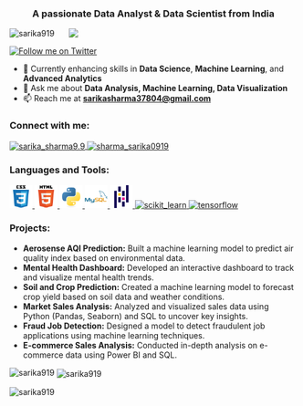 <h3 align="center">A passionate Data Analyst & Data Scientist from India</h3>
<img src="https://dribbble.com/shots/15215756-Coding-Animation-Concept" width="400" align="right">
<p align="left">
  <img src="https://komarev.com/ghpvc/?username=sarika919&label=Profile%20views&color=0e75b6&style=flat" alt="sarika919" />
</p>

<p align="left">
  <a href="https://twitter.com/" target="blank">
    <img src="https://img.shields.io/twitter/follow/?logo=twitter&style=for-the-badge" alt="Follow me on Twitter" />
  </a>
</p>

- 🌱 Currently enhancing skills in **Data Science**, **Machine Learning**, and **Advanced Analytics**  
- 💬 Ask me about **Data Analysis, Machine Learning, Data Visualization**  
- 📫 Reach me at **sarikasharma37804@gmail.com**

<h3 align="left">Connect with me:</h3>
<p align="left">
  <a href="https://kaggle.com/sarika_sharma9.9" target="blank">
    <img align="center" src="https://raw.githubusercontent.com/rahuldkjain/github-profile-readme-generator/master/src/images/icons/Social/kaggle.svg" alt="sarika_sharma9.9" height="30" width="40" />
  </a>
  <a href="https://instagram.com/sharma_sarika0919" target="blank">
    <img align="center" src="https://raw.githubusercontent.com/rahuldkjain/github-profile-readme-generator/master/src/images/icons/Social/instagram.svg" alt="sharma_sarika0919" height="30" width="40" />
  </a>
</p>

<h3 align="left">Languages and Tools:</h3>
<p align="left">
  <a href="https://www.w3schools.com/css/" target="_blank" rel="noreferrer">
    <img src="https://raw.githubusercontent.com/devicons/devicon/master/icons/css3/css3-original-wordmark.svg" alt="css3" width="40" height="40"/>
  </a>
  <a href="https://www.w3.org/html/" target="_blank" rel="noreferrer">
    <img src="https://raw.githubusercontent.com/devicons/devicon/master/icons/html5/html5-original-wordmark.svg" alt="html5" width="40" height="40"/>
  </a>
  <a href="https://www.python.org" target="_blank" rel="noreferrer">
    <img src="https://raw.githubusercontent.com/devicons/devicon/master/icons/python/python-original.svg" alt="python" width="40" height="40"/>
  </a>
  <a href="https://www.mysql.com/" target="_blank" rel="noreferrer">
    <img src="https://raw.githubusercontent.com/devicons/devicon/master/icons/mysql/mysql-original-wordmark.svg" alt="mysql" width="40" height="40"/>
  </a>
  <a href="https://pandas.pydata.org/" target="_blank" rel="noreferrer">
    <img src="https://raw.githubusercontent.com/devicons/devicon/2ae2a900d2f041da66e950e4d48052658d850630/icons/pandas/pandas-original.svg" alt="pandas" width="40" height="40"/>
  </a>
  <a href="https://scikit-learn.org/" target="_blank" rel="noreferrer">
    <img src="https://upload.wikimedia.org/wikipedia/commons/0/05/Scikit_learn_logo_small.svg" alt="scikit_learn" width="40" height="40"/>
  </a>
  <a href="https://www.tensorflow.org" target="_blank" rel="noreferrer">
    <img src="https://www.vectorlogo.zone/logos/tensorflow/tensorflow-icon.svg" alt="tensorflow" width="40" height="40"/>
  </a>
</p>

<h3 align="left">Projects:</h3>
<ul>
  <li><strong>Aerosense AQI Prediction:</strong> Built a machine learning model to predict air quality index based on environmental data.</li>
  <li><strong>Mental Health Dashboard:</strong> Developed an interactive dashboard to track and visualize mental health trends.</li>
  <li><strong>Soil and Crop Prediction:</strong> Created a machine learning model to forecast crop yield based on soil data and weather conditions.</li>
  <li><strong>Market Sales Analysis:</strong> Analyzed and visualized sales data using Python (Pandas, Seaborn) and SQL to uncover key insights.</li>
  <li><strong>Fraud Job Detection:</strong> Designed a model to detect fraudulent job applications using machine learning techniques.</li>
  <li><strong>E-commerce Sales Analysis:</strong> Conducted in-depth analysis on e-commerce data using Power BI and SQL.</li>
</ul>

<p><img align="left" src="https://github-readme-stats.vercel.app/api/top-langs?username=sarika919&show_icons=true&locale=en&layout=compact" alt="sarika919" /></p>

<p>&nbsp;<img align="center" src="https://github-readme-stats.vercel.app/api?username=sarika919&show_icons=true&locale=en" alt="sarika919" /></p>

<p><img align="center" src="https://github-readme-streak-stats.herokuapp.com/?user=sarika919&" alt="sarika919" /></p>

